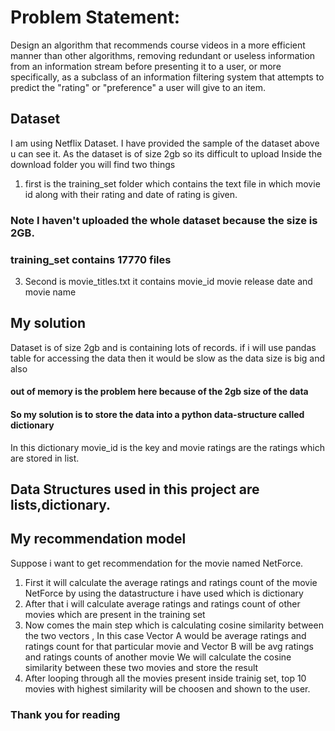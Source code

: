 # Problem Statement:
Design an algorithm that recommends course videos in a more efficient manner than other algorithms, removing redundant or useless information from an information stream before presenting it to a user, or more specifically, as a subclass of an information filtering system that attempts to predict the "rating" or "preference" a user will give to an item.

## Dataset
I am using Netflix Dataset.
I have provided the sample of the dataset above u can see it.
As the dataset is of size 2gb so its difficult to upload
Inside the download folder you will find two things 
1) first is the training_set folder which contains the text file in which movie id along with their rating and date of rating is given.
### Note I haven't uploaded the whole dataset because the size is 2GB.
### training_set contains 17770 files
3) Second is movie_titles.txt it contains movie_id movie release date and movie name

## My solution
Dataset is of size 2gb and is containing lots of records.
if i will use pandas table for accessing the data then it would be slow as the data size is big and also
#### out of memory is the problem here because of the 2gb size of the data
#### So my solution is to store the data into a python data-structure called dictionary
In this dictionary movie_id is the key and movie ratings are the ratings which are stored in list.

## Data Structures used in this project are lists,dictionary.

## My recommendation model 
Suppose i want to get recommendation for the movie named NetForce.
1) First it will calculate the average ratings and ratings count of the movie NetForce by using the datastructure i have used which is dictionary
2) After that i will calculate average ratings and ratings count of other movies which are present in the training set
3) Now comes the main step which is calculating cosine similarity between the two vectors ,
In this case Vector A would be average ratings and ratings count for that particular movie and Vector B will be avg ratings and ratings counts of another movie
We will calculate the cosine similarity between these two movies and store the result
4) After looping through all the movies present inside trainig set, top 10 movies with highest similarity will be choosen and shown to the user.

### Thank you for reading 

